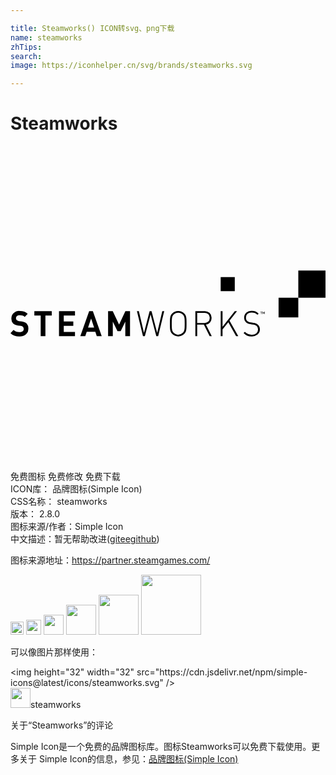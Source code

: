 ```yaml
---

title: Steamworks() ICON转svg、png下载
name: steamworks
zhTips: 
search: 
image: https://iconhelper.cn/svg/brands/steamworks.svg

---
```


# Steamworks  <small style="font-size: 60%;font-weight: 100"></small>

<div id="svg" class="svg-wrap">
<svg role="img" xmlns="http://www.w3.org/2000/svg" viewBox="0 0 24 24"><title>Steamworks icon</title><path d="M21.928 9.49v2.071h-1.503v1.503h1.503v-1.5H24V9.49zm-5.915.498v1.075h1.075V9.988zm2.326 2.572a.596.596 0 00-.382.144.497.497 0 00-.155.383.437.437 0 00.145.35.627.627 0 00.33.14l.103.015.112.02a1.071 1.071 0 01.163.037.366.366 0 01.102.065.34.34 0 01.1.268.353.353 0 01-.127.29.529.529 0 01-.347.105.736.736 0 01-.285-.05.747.747 0 01-.24-.175l-.098.102a.795.795 0 00.27.193.866.866 0 00.343.06.68.68 0 00.455-.144.508.508 0 00.175-.39.53.53 0 00-.043-.208.423.423 0 00-.12-.16.468.468 0 00-.13-.08.84.84 0 00-.2-.047l-.112-.02-.088-.013a.82.82 0 01-.152-.045.481.481 0 01-.123-.072.323.323 0 01-.095-.25.378.378 0 01.115-.287.442.442 0 01.313-.105.617.617 0 01.252.045.75.75 0 01.195.132l.09-.092a.713.713 0 00-.53-.21.596.596 0 00-.036 0zm-17.664.005a.673.673 0 00-.432.161.542.542 0 00-.175.42.516.516 0 00.132.375.602.602 0 00.359.157l.12.015.105.015a.278.278 0 01.172.076.23.23 0 01.05.155c0 .16-.11.237-.327.237a.783.783 0 01-.251-.037.47.47 0 01-.195-.123l-.233.24a.76.76 0 00.295.195 1.157 1.157 0 00.38.058.764.764 0 00.492-.156.53.53 0 00.193-.431.54.54 0 00-.143-.405.48.48 0 00-.145-.093.988.988 0 00-.21-.052l-.107-.015-.113-.015a.292.292 0 01-.167-.078.194.194 0 01-.058-.135.222.222 0 01.075-.172.305.305 0 01.213-.068.767.767 0 01.205.027.394.394 0 01.172.105l.228-.232a.72.72 0 00-.26-.17.977.977 0 00-.338-.053.673.673 0 00-.037 0zm12.091.003a.612.612 0 00-.238.05.645.645 0 00-.21.146.525.525 0 00-.097.134.607.607 0 00-.05.153 1.387 1.387 0 00-.02.19 8.383 8.383 0 000 .595 1.306 1.306 0 00.02.19.607.607 0 00.05.152.486.486 0 00.097.135.645.645 0 00.21.145.656.656 0 00.251.05.612.612 0 00.251-.05.645.645 0 00.21-.145.525.525 0 00.097-.135.606.606 0 00.05-.152 1.385 1.385 0 00.02-.19 8.36 8.36 0 000-.595 1.305 1.305 0 00-.02-.19.606.606 0 00-.05-.153.486.486 0 00-.097-.134.645.645 0 00-.21-.146.656.656 0 00-.25-.05.612.612 0 00-.014 0zm-10.949.015v.333H2.3v1.575h.36v-1.575h.482v-.333zm1.878 0v1.908h1.218v-.33h-.855v-.464h.727v-.333h-.727v-.448h.855v-.333zm2.298 0l-.673 1.908h.375l.113-.337h.655l.11.337h.377l-.675-1.908zm1.442 0v1.908h.36v-1.11l.355.722h.245l.352-.722v1.11h.36v-1.908h-.354l-.48 1.03-.483-1.03zm2.198 0l.46 1.908h.144l.437-1.66.435 1.66h.143l.46-1.908h-.147l-.39 1.658-.43-1.658H10.6l-.43 1.658-.39-1.658zm4.452 0v1.908h.14v-.882h.508l.44.882h.162l-.445-.882a.49.49 0 00.428-.516.486.486 0 00-.148-.374.55.55 0 00-.382-.136zm1.93 0v1.908h.14v-.515l.44-.553.593 1.068v-.002h.167l-.667-1.177.57-.728h-.168l-.935 1.192v-1.192zm3.188.033v.19h.026v-.128l.045.093h.024l.042-.093v.128h.028v-.19h-.028l-.055.118-.055-.118zm-.165.002v.025h.052v.163h.028v-.163h.052v-.025zm-6.26.08a.489.489 0 01.352.148.45.45 0 01.077.107.485.485 0 01.043.132 1.117 1.117 0 01.018.175 7.48 7.48 0 010 .556 1.117 1.117 0 01-.018.175.485.485 0 01-.043.132.506.506 0 01-.077.107.489.489 0 01-.7 0 .45.45 0 01-.078-.107.589.589 0 01-.042-.132 1.117 1.117 0 01-.018-.175 7.459 7.459 0 010-.556 1.117 1.117 0 01.018-.175.485.485 0 01.042-.132.506.506 0 01.078-.107.489.489 0 01.349-.148zm2.007.015a.433.433 0 01.28.098.35.35 0 01.11.289.358.358 0 01-.113.286.428.428 0 01-.294.098h-.543v-.77h.545a.433.433 0 01.015-.001zm-8.643.433l.228.692h-.46z"/></svg>
</div>
<detail full-name='steamworks'></detail>

<div class="detail-page">
<p>
<span><span class="badge-success badge">免费图标</span> <span class="badge-success badge">免费修改</span>  <span class="badge-success badge">免费下载</span> </span>
<br/>
<span>
ICON库：
<span class="badge-secondary badge">品牌图标(Simple Icon)</span> 
</span>
<br/>
<span>
CSS名称：
<span class="badge-secondary badge">steamworks</span> 
</span>

<br/>
<span>
版本：
<span class="badge-secondary badge">2.8.0</span> 
</span>
<br/>
<span>图标来源/作者：<span class="badge-light badge">Simple Icon</span></span> 
<br/>
<span class="zh-detail">中文描述：暂无<span class="help-link"><span>帮助改进</span>(<a href="https://gitee.com/liuwave/icon-helper/edit/master/json/brands/steamworks.json" target="_blank" rel="noopener noreferrer">gitee</a><a href="https://github.com/liuwave/icon-helper/edit/master/json/brands/steamworks.json" target="_blank" rel="noopener noreferrer">github</a></span>)</span><br/>
</p>
</div><div class="description description alert alert-light"><p>图标来源地址：<a href="https://partner.steamgames.com/" target="_blank" rel="noopener noreferrer">https://partner.steamgames.com/</a></p></div>
<div class="alert alert-dark">
<img height="21" width="21" src="https://cdn.jsdelivr.net/npm/simple-icons@latest/icons/steamworks.svg" />
<img height="24" width="24" src="https://cdn.jsdelivr.net/npm/simple-icons@latest/icons/steamworks.svg" />
<img height="32" width="32" src="https://cdn.jsdelivr.net/npm/simple-icons@latest/icons/steamworks.svg" />
<img height="48" width="48" src="https://cdn.jsdelivr.net/npm/simple-icons@latest/icons/steamworks.svg" />
<img height="64" width="64" src="https://cdn.jsdelivr.net/npm/simple-icons@latest/icons/steamworks.svg" />
<img height="96" width="96" src="https://cdn.jsdelivr.net/npm/simple-icons@latest/icons/steamworks.svg" />

</div>
<div>
  <p>可以像图片那样使用：    
  </p>
  <div class="alert alert-primary" style="font-size: 14px">
    &lt;img height="32" width="32" src="https://cdn.jsdelivr.net/npm/simple-icons@latest/icons/steamworks.svg" /&gt;
    <copy-btn content='<img height="32" width="32" src="https://cdn.jsdelivr.net/npm/simple-icons@latest/icons/steamworks.svg" />'></copy-btn>
  </div>
  <div class="alert alert-secondary">
    <img height="32" width="32" src="https://cdn.jsdelivr.net/npm/simple-icons@latest/icons/steamworks.svg" />steamworks
    <copy-btn content="steamworks" btn-title="复制图标名称"></copy-btn>
  </div>
</div>

<Vssue title="关于“Steamworks”的评论" >关于“Steamworks”的评论</Vssue>


<div><p>Simple Icon是一个免费的品牌图标库。图标Steamworks可以免费下载使用。更多关于  Simple Icon的信息，参见：<a target="_blank" href="https://iconhelper.cn/brands.html">品牌图标(Simple Icon)</a>
</p></div>
